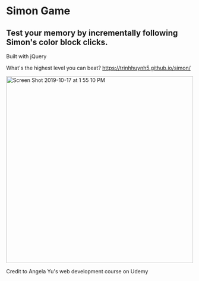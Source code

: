 # Simon Game
## Test your memory by incrementally following Simon's color block clicks.

Built with jQuery

What's the highest level you can beat?  https://trinhhuynh5.github.io/simon/

<img width="503" alt="Screen Shot 2019-10-17 at 1 55 10 PM" src="https://user-images.githubusercontent.com/36995369/67047134-908fd380-f0e6-11e9-9faa-5d91ad77cd67.png">

Credit to Angela Yu's web development course on Udemy

